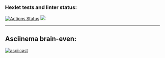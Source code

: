### Hexlet tests and linter status:
[![Actions Status](https://github.com/Elena-1710/frontend-project-44/actions/workflows/hexlet-check.yml/badge.svg)](https://github.com/Elena-1710/frontend-project-44/actions)
<a href="https://codeclimate.com/github/Elena-1710/frontend-project-44/maintainability"><img src="https://api.codeclimate.com/v1/badges/a8421b30f3503b509e53/maintainability" /></a>

----

## Asciinema brain-even:
[![asciicast](https://asciinema.org/a/cJMCPFANX0NbAm9mQGIEaWFp5.svg)](https://asciinema.org/a/cJMCPFANX0NbAm9mQGIEaWFp5)
